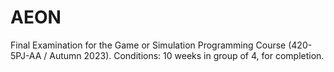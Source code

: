 # AEON
Final Examination for the Game or Simulation Programming Course (420-5PJ-AA / Autumn 2023). Conditions: 10 weeks in group of 4, for completion.

